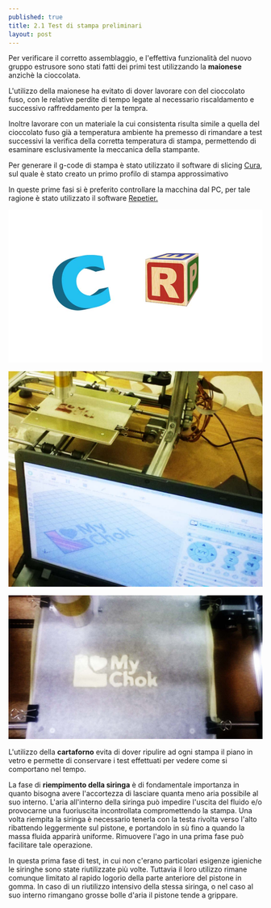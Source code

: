 ```yaml
---
published: true
title: 2.1 Test di stampa preliminari
layout: post
---
```

Per verificare il corretto assemblaggio, e l'effettiva funzionalità del nuovo gruppo estrusore sono stati fatti dei primi test utilizzando la **maionese** anzichè la cioccolata.

L'utilizzo della maionese ha evitato di dover lavorare con del cioccolato fuso, con le relative perdite di tempo legate al necessario riscaldamento e successivo raffreddamento per la tempra.

Inoltre lavorare con un materiale la cui consistenta risulta simile a quella del cioccolato fuso già a temperatura ambiente ha premesso di rimandare a test successivi la verifica della corretta temperatura di stampa, permettendo di esaminare esclusivamente la meccanica della stampante.

Per generare il g-code di stampa è stato utilizzato il software di slicing [Cura](https://software.ultimaker.com/), sul quale è stato creato un primo profilo di stampa approssimativo

In queste prime fasi si è preferito controllare la macchina dal PC, per tale ragione è stato utilizzato il software [Repetier.](http://www.repetier.com/)

![loghi](https://raw.githubusercontent.com/Giuzzo/Giuzzo.github.io/master/link_img/9.jpg)

![stampa repetier](https://raw.githubusercontent.com/Giuzzo/Giuzzo.github.io/master/link_img/11.jpg)

![stampa mayo](https://raw.githubusercontent.com/Giuzzo/Giuzzo.github.io/master/link_img/10.jpg)

L'utilizzo della **cartaforno** evita di dover ripulire ad ogni stampa il piano in vetro e permette di conservare i test effettuati per vedere come si comportano nel tempo.

La fase di **riempimento della siringa** è di fondamentale importanza in quanto bisogna avere l'accortezza di lasciare quanta meno aria possibile al suo interno. L'aria all'interno della siringa può impedire l'uscita del fluido e/o provocarne una fuoriuscita incontrollata compromettendo la stampa.
Una volta riempita la siringa è necessario tenerla con la testa rivolta verso l'alto ribattendo leggermente sul pistone, e portandolo in sù fino a quando la massa fluida apparirà uniforme.
Rimuovere l'ago in una prima fase può facilitare tale operazione. 

In questa prima fase di test, in cui non c'erano particolari esigenze igieniche le siringhe sono state riutilizzate più volte. 
Tuttavia il loro utilizzo rimane comunque limitato al rapido logorio della parte anteriore del pistone in gomma.
In caso di un riutilizzo intensivo della stessa siringa, o nel caso al suo interno rimangano grosse bolle d'aria il pistone tende a grippare.

